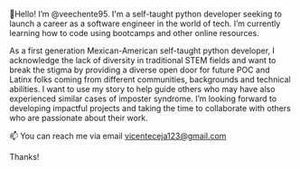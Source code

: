👋Hello! I’m @veechente95. I'm a self-taught python developer seeking to launch a career as a software engineer in the world of tech. I’m currently learning how to code using bootcamps and other online resources. 

As a first generation Mexican-American self-taught python developer, I acknowledge the lack of diversity in traditional STEM fields and want to break the stigma by providing a diverse open door for future POC and Latinx folks coming from different communities, backgrounds and technical abilities. I want to use my story to help guide others who may have also experienced similar cases of imposter syndrome. I’m looking forward to developing impactful projects and taking the time to collaborate with others who are passionate about their work.

📫 You can reach me via email vicenteceja123@gmail.com

Thanks! 

<!---
veechente95/veechente95 is a ✨ special ✨ repository because its `README.md` (this file) appears on your GitHub profile.
You can click the Preview link to take a look at your changes.
--->
